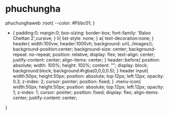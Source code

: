 # phuchungha
phuchunghaweb
:root{
    --color: #Fbbc01;
}
* {
    padding:0;
    margin:0;
    box-sizing: border-box;
    font-family: 'Baloo Chettan 2',cursive;
}
li{
    list-style: none;
}
a{
    text-decoration:none;
}
header{
    width:100vw;
    header:1000vh;
    background: url(../images/);
    background-position:center;
    background-size: center;
    background-repeat: no-repeat;
    position: relative;
    display: flex;
    text-align: center;
    justify-content: center;
    align-items: center;
}
header::before{
    position: absolute;
    width: 100%;
    height: 100%;
    content: "";
    display: block;
    background:block;
    background:#rgba(0,0,0,0.5);
}
header input{
    width:50px;
    height:50px;
    position: absolute;
    top:12px;
    left:12px;
    opacity: 0.3;
    z-index: 2;
    cursor: pointer;
    position: fixed;
}
.menu-icon{
    width:50px;
    height:50px;
    position: absolute;
    top:12px;
    left:12px;
    opacity: 1;
    z-index: 1;
    cursor: pointer;
    position: fixed;
    display: flex;
    align-items: center;
    justify-content: center;
    
}

